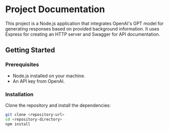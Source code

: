 # Project Documentation

This project is a Node.js application that integrates OpenAI's GPT model for generating responses based on provided background information. It uses Express for creating an HTTP server and Swagger for API documentation.

## Getting Started

### Prerequisites

- Node.js installed on your machine.
- An API key from OpenAI.

### Installation

Clone the repository and install the dependencies:

```bash
git clone <repository-url>
cd <repository-directory>
npm install
